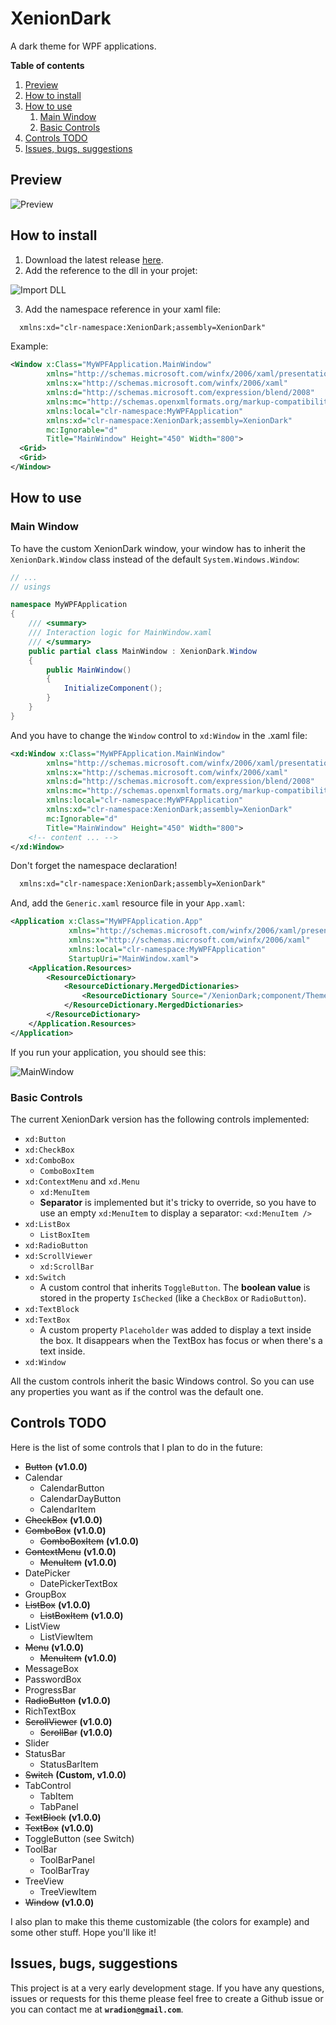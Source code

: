 # XenionDark
A dark theme for WPF applications.

**Table of contents**
1. [Preview](#preview)
2. [How to install](#how-to-install)
3. [How to use](#how-to-use)
   1. [Main Window](#main-window)
   2. [Basic Controls](#basic-controls)
4. [Controls TODO](#controls-todo)
5. [Issues, bugs, suggestions](#issues-bugs-suggestions)

## Preview

![Preview](README/XenionDark_v1.0.0_Preview.gif)

## How to install

1. Download the latest release [here](https://github.com/wRadion/XenionDark/releases).
2. Add the reference to the dll in your projet:

![Import DLL](README/XenionDark_HowToUse_ImportDll.gif)

3. Add the namespace reference in your xaml file:

```xml
  xmlns:xd="clr-namespace:XenionDark;assembly=XenionDark"
```

Example:
```xml
<Window x:Class="MyWPFApplication.MainWindow"
        xmlns="http://schemas.microsoft.com/winfx/2006/xaml/presentation"
        xmlns:x="http://schemas.microsoft.com/winfx/2006/xaml"
        xmlns:d="http://schemas.microsoft.com/expression/blend/2008"
        xmlns:mc="http://schemas.openxmlformats.org/markup-compatibility/2006"
        xmlns:local="clr-namespace:MyWPFApplication"
        xmlns:xd="clr-namespace:XenionDark;assembly=XenionDark"
        mc:Ignorable="d"
        Title="MainWindow" Height="450" Width="800">
  <Grid>
  <Grid>
</Window>
```

## How to use

### Main Window

To have the custom XenionDark window, your window has to inherit the `XenionDark.Window` class
instead of the default `System.Windows.Window`:

```csharp
// ...
// usings

namespace MyWPFApplication
{
    /// <summary>
    /// Interaction logic for MainWindow.xaml
    /// </summary>
    public partial class MainWindow : XenionDark.Window
    {
        public MainWindow()
        {
            InitializeComponent();
        }
    }
}
```

And you have to change the `Window` control to `xd:Window` in the .xaml file:

```xml
<xd:Window x:Class="MyWPFApplication.MainWindow"
        xmlns="http://schemas.microsoft.com/winfx/2006/xaml/presentation"
        xmlns:x="http://schemas.microsoft.com/winfx/2006/xaml"
        xmlns:d="http://schemas.microsoft.com/expression/blend/2008"
        xmlns:mc="http://schemas.openxmlformats.org/markup-compatibility/2006"
        xmlns:local="clr-namespace:MyWPFApplication"
        xmlns:xd="clr-namespace:XenionDark;assembly=XenionDark"
        mc:Ignorable="d"
        Title="MainWindow" Height="450" Width="800">
    <!-- content ... -->
</xd:Window>
```

Don't forget the namespace declaration!

```xml
  xmlns:xd="clr-namespace:XenionDark;assembly=XenionDark"
```

And, add the `Generic.xaml` resource file in your `App.xaml`:

```xml
<Application x:Class="MyWPFApplication.App"
             xmlns="http://schemas.microsoft.com/winfx/2006/xaml/presentation"
             xmlns:x="http://schemas.microsoft.com/winfx/2006/xaml"
             xmlns:local="clr-namespace:MyWPFApplication"
             StartupUri="MainWindow.xaml">
    <Application.Resources>
        <ResourceDictionary>
            <ResourceDictionary.MergedDictionaries>
                <ResourceDictionary Source="/XenionDark;component/Themes/Generic.xaml" />
            </ResourceDictionary.MergedDictionaries>
        </ResourceDictionary>
    </Application.Resources>
</Application>
```

If you run your application, you should see this:

![MainWindow](README/XenionDark_MainWindow.png)

### Basic Controls

The current XenionDark version has the following controls implemented:
- `xd:Button`
- `xd:CheckBox`
- `xd:ComboBox`
  - `ComboBoxItem`
- `xd:ContextMenu` and `xd.Menu`
  - `xd:MenuItem`
  - **Separator** is implemented but it's tricky to override, so you have to use
  an empty `xd:MenuItem` to display a separator: `<xd:MenuItem />`
- `xd:ListBox`
  - `ListBoxItem`
- `xd:RadioButton`
- `xd:ScrollViewer`
  - `xd:ScrollBar`
- `xd:Switch`
    - A custom control that inherits `ToggleButton`. The **boolean value**
    is stored in the property `IsChecked` (like a `CheckBox` or `RadioButton`).
- `xd:TextBlock`
- `xd:TextBox`
    - A custom property `Placeholder` was added to display a text inside the
    box. It disappears when the TextBox has focus or when there's a text inside.
- `xd:Window`

All the custom controls inherit the basic Windows control. So you can
use any properties you want as if the control was the default one.

## Controls TODO

Here is the list of some controls that I plan to do in the future:

- ~~Button~~ **(v1.0.0)**
- Calendar
    - CalendarButton
    - CalendarDayButton
    - CalendarItem
- ~~CheckBox~~ **(v1.0.0)**
- ~~ComboBox~~ **(v1.0.0)**
  - ~~ComboBoxItem~~ **(v1.0.0)**
- ~~ContextMenu~~ **(v1.0.0)**
  - ~~MenuItem~~ **(v1.0.0)**
- DatePicker
  - DatePickerTextBox
- GroupBox
- ~~ListBox~~ **(v1.0.0)**
  - ~~ListBoxItem~~ **(v1.0.0)**
- ListView
  - ListViewItem
- ~~Menu~~ **(v1.0.0)**
  - ~~MenuItem~~ **(v1.0.0)**
- MessageBox
- PasswordBox
- ProgressBar
- ~~RadioButton~~ **(v1.0.0)**
- RichTextBox
- ~~ScrollViewer~~ **(v1.0.0)**
  - ~~ScrollBar~~ **(v1.0.0)**
- Slider
- StatusBar
  - StatusBarItem
- ~~Switch~~ **(Custom, v1.0.0)**
- TabControl
  - TabItem
  - TabPanel
- ~~TextBlock~~ **(v1.0.0)**
- ~~TextBox~~ **(v1.0.0)**
- ToggleButton (see Switch)
- ToolBar
  - ToolBarPanel
  - ToolBarTray
- TreeView
  - TreeViewItem
- ~~Window~~ **(v1.0.0)**

I also plan to make this theme customizable (the colors for example)
and some other stuff. Hope you'll like it!

## Issues, bugs, suggestions

This project is at a very early development stage. If you have any questions, issues
or requests for this theme please feel free to create a Github issue or you
can contact me at **`wradion@gmail.com`**.
